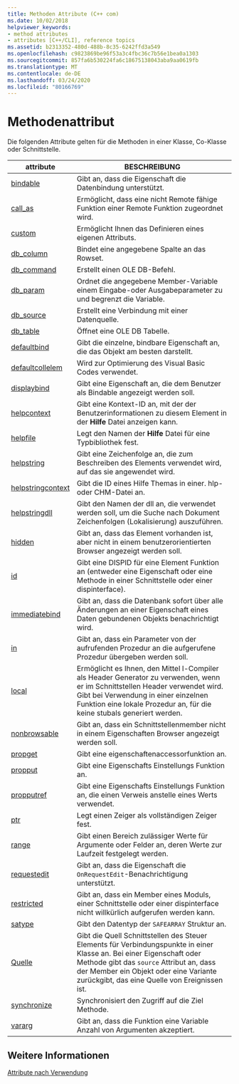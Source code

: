 ```yaml
---
title: Methoden Attribute (C++ com)
ms.date: 10/02/2018
helpviewer_keywords:
- method attributes
- attributes [C++/CLI], reference topics
ms.assetid: b2313352-480d-488b-8c35-6242ffd3a549
ms.openlocfilehash: c9823869be96f53a3c4fbc36c7b56e1bea0a1303
ms.sourcegitcommit: 857fa6b530224fa6c18675138043aba9aa0619fb
ms.translationtype: MT
ms.contentlocale: de-DE
ms.lasthandoff: 03/24/2020
ms.locfileid: "80166769"
---
```

# <a name="method-attributes"></a>Methodenattribut

Die folgenden Attribute gelten für die Methoden in einer Klasse, Co-Klasse oder Schnittstelle.

|attribute|BESCHREIBUNG|
|---------------|-----------------|
|[bindable](bindable.md)|Gibt an, dass die Eigenschaft die Datenbindung unterstützt.|
|[call_as](call-as.md)|Ermöglicht, dass eine nicht Remote fähige Funktion einer Remote Funktion zugeordnet wird.|
|[custom](custom-cpp.md)|Ermöglicht Ihnen das Definieren eines eigenen Attributs.|
|[db_column](db-column.md)|Bindet eine angegebene Spalte an das Rowset.|
|[db_command](db-command.md)|Erstellt einen OLE DB-Befehl.|
|[db_param](db-param.md)|Ordnet die angegebene Member-Variable einem Eingabe-oder Ausgabeparameter zu und begrenzt die Variable.|
|[db_source](db-source.md)|Erstellt eine Verbindung mit einer Datenquelle.|
|[db_table](db-table.md)|Öffnet eine OLE DB Tabelle.|
|[defaultbind](defaultbind.md)|Gibt die einzelne, bindbare Eigenschaft an, die das Objekt am besten darstellt.|
|[defaultcollelem](defaultcollelem.md)|Wird zur Optimierung des Visual Basic Codes verwendet.|
|[displaybind](displaybind.md)|Gibt eine Eigenschaft an, die dem Benutzer als Bindable angezeigt werden soll.|
|[helpcontext](helpcontext.md)|Gibt eine Kontext-ID an, mit der der Benutzerinformationen zu diesem Element in der **Hilfe** Datei anzeigen kann.|
|[helpfile](helpfile.md)|Legt den Namen der **Hilfe** Datei für eine Typbibliothek fest.|
|[helpstring](helpstring.md)|Gibt eine Zeichenfolge an, die zum Beschreiben des Elements verwendet wird, auf das sie angewendet wird.|
|[helpstringcontext](helpstringcontext.md)|Gibt die ID eines Hilfe Themas in einer. hlp-oder CHM-Datei an.|
|[helpstringdll](helpstringdll.md)|Gibt den Namen der dll an, die verwendet werden soll, um die Suche nach Dokument Zeichenfolgen (Lokalisierung) auszuführen.|
|[hidden](hidden.md)|Gibt an, dass das Element vorhanden ist, aber nicht in einem benutzerorientierten Browser angezeigt werden soll.|
|[id](id.md)|Gibt eine DISPID für eine Element Funktion an (entweder eine Eigenschaft oder eine Methode in einer Schnittstelle oder einer dispinterface).|
|[immediatebind](immediatebind.md)|Gibt an, dass die Datenbank sofort über alle Änderungen an einer Eigenschaft eines Daten gebundenen Objekts benachrichtigt wird.|
|[in](in-cpp.md)|Gibt an, dass ein Parameter von der aufrufenden Prozedur an die aufgerufene Prozedur übergeben werden soll.|
|[local](local-cpp.md)|Ermöglicht es Ihnen, den Mittel l-Compiler als Header Generator zu verwenden, wenn er im Schnittstellen Header verwendet wird. Gibt bei Verwendung in einer einzelnen Funktion eine lokale Prozedur an, für die keine stubals generiert werden.|
|[nonbrowsable](nonbrowsable.md)|Gibt an, dass ein Schnittstellenmember nicht in einem Eigenschaften Browser angezeigt werden soll.|
|[propget](propget.md)|Gibt eine eigenschaftenaccessorfunktion an.|
|[propput](propput.md)|Gibt eine Eigenschafts Einstellungs Funktion an.|
|[propputref](propputref.md)|Gibt eine Eigenschafts Einstellungs Funktion an, die einen Verweis anstelle eines Werts verwendet.|
|[ptr](ptr.md)|Legt einen Zeiger als vollständigen Zeiger fest.|
|[range](range-cpp.md)|Gibt einen Bereich zulässiger Werte für Argumente oder Felder an, deren Werte zur Laufzeit festgelegt werden.|
|[requestedit](requestedit.md)|Gibt an, dass die Eigenschaft die `OnRequestEdit`-Benachrichtigung unterstützt.|
|[restricted](restricted.md)|Gibt an, dass ein Member eines Moduls, einer Schnittstelle oder einer dispinterface nicht willkürlich aufgerufen werden kann.|
|[satype](satype.md)|Gibt den Datentyp der `SAFEARRAY` Struktur an.|
|[Quelle](source-cpp.md)|Gibt die Quell Schnittstellen des Steuer Elements für Verbindungspunkte in einer Klasse an. Bei einer Eigenschaft oder Methode gibt das `source` Attribut an, dass der Member ein Objekt oder eine Variante zurückgibt, das eine Quelle von Ereignissen ist.|
|[synchronize](synchronize.md)|Synchronisiert den Zugriff auf die Ziel Methode.|
|[vararg](vararg.md)|Gibt an, dass die Funktion eine Variable Anzahl von Argumenten akzeptiert.|

## <a name="see-also"></a>Weitere Informationen

[Attribute nach Verwendung](attributes-by-usage.md)
